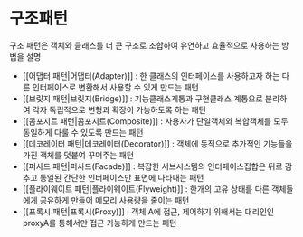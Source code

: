 # 구조패턴

구조 패턴은 객체와 클래스를 더 큰 구조로 조합하여 유연하고 효율적으로 사용하는 방법을 설명

- [[어댑터 패턴|어댑터(Adapter)]] : 한 클래스의 인터페이스를 사용하고자 하는 다른 인터페이스로 변환해서 사용할 수 있게 만드는 패턴
- [[브릿지 패턴|브릿지(Bridge)]] : 기능클래스계통과 구현클래스 계통으로 분리하여 각자 독립적으로 변형과 확장이 가능하도록 하는 패턴
- [[콤포지트 패턴|콤포지트(Composite)]] : 사용자가 단일객체와 복합객체를 모두 동일하게 다룰 수 있도록 만드는 패턴
- [[데코레이터 패턴|데코레이터(Decorator)]] : 객체에 동적으로 추가적인 기능들을 가진 객체를 덧붙여 꾸며주는 패턴
- [[퍼사드 패턴|퍼사드(Facade)]] : 복잡한 서브시스템의 인터페이스집합은 뒤로 감추고 통일된 간단한 인터페이스만 표면에 나타내는 패턴
- [[플라이웨이트 패턴|플라이웨이트(Flyweight)]] : 한개의 고유 상태를 다른 객체들에게 공유하게 만들어 메모리 사용량을 줄이는 패턴
- [[프록시 패턴|프록시(Proxy)]] : 객체 A에 접근, 제어하기 위해서는 대리인인 proxyA를 통해서만 접근 가능하게 만드는 패턴